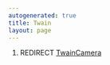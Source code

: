 ```yaml
---
autogenerated: true
title: Twain
layout: page
---
```


1.  REDIRECT [TwainCamera](TwainCamera "wikilink")
